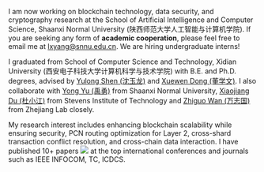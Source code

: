 I am now working on blockchain technology, data security, and cryptography research at the School of Artificial Intelligence and Computer Science, Shaanxi Normal University (陕西师范大学人工智能与计算机学院). If you are seeking any form of **academic cooperation**, please feel free to email me at [lxyang@snnu.edu.cn](mailto:lxyang@snnu.edu.cn). We are hiring undergraduate interns!

I graduated from School of Computer Science and Technology, Xidian University (西安电子科技大学计算机科学与技术学院) with B.E. and Ph.D. degrees, advised by [Yulong Shen (沈玉龙)](https://web.xidian.edu.cn/ylshen/) and [Xuewen Dong (董学文)](https://faculty.xidian.edu.cn/DXW/zh_CN/index.htm). I also collaborate with [Yong Yu (禹勇)](https://ccs.snnu.edu.cn/info/1016/2301.htm) from Shaanxi Normal University, [Xiaojiang Du (杜小江)](https://www.stevens.edu/profile/xdu16) from Stevens Institute of Technology and [Zhiguo Wan (万志国)](https://scholar.google.com/citations?user=8D7Vh20AAAAJ&hl=en) from Zhejiang Lab closely. 

<!-- I won the [Baidu Scholarship](https://baike.baidu.com/item/%E7%99%BE%E5%BA%A6%E5%A5%96%E5%AD%A6%E9%87%91/9929412) (10 candidates worldwide each year) and [ByteDance Scholars Program](https://ur.bytedance.com/scholarship) (10 candidates worldwide each year) in 2020 and was selected as one of [the top 100 AI Chinese new stars](https://mp.weixin.qq.com/s?__biz=MzA4NzQ5MTA2NA==&mid=2653639431&idx=1&sn=25b6368c1954419b9090840347d9a27d&chksm=8be75b90bc90d286a5af3ef8e610e822d705dc3cf4382b45e3f14489f3e7ec4fd8c95ed0eceb&mpshare=1&scene=2&srcid=0511LMlj9Qv9DeIZAjMjYAU9&sharer_sharetime=1620731348139&sharer_shareid=631c113940cb81f34895aa25ab14422a#rd) and AI Chinese New Star Outstanding Scholar (10 candidates worldwide each year). -->

My research interest includes enhancing blockchain scalability while ensuring security, PCN routing optimization for Layer 2, cross-shard transaction conflict resolution, and cross-chain data interaction. I have published 10+ papers <a href='https://scholar.google.com/citations?user=NQ0z_lgAAAAJ'><img src="https://img.shields.io/badge/citations-108-blue?logo=Google%20Scholar&style=flat&labelColor=f6f6f6"></a> at the top international conferences and journals such as IEEE INFOCOM, TC, ICDCS. 


